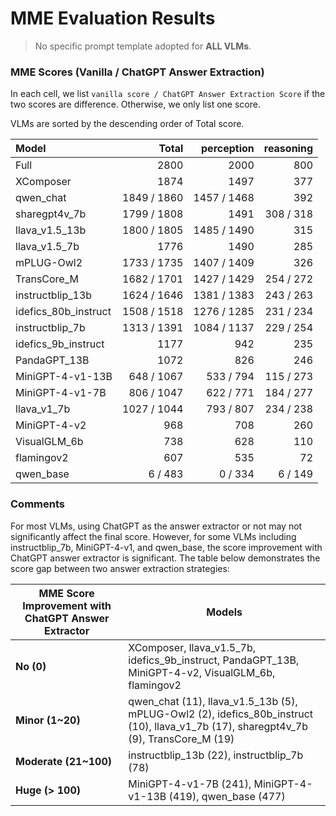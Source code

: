 # MME Evaluation Results

> No specific prompt template adopted for **ALL VLMs**.

### MME Scores (Vanilla / ChatGPT Answer Extraction)

In each cell, we list `vanilla score / ChatGPT Answer Extraction Score` if the two scores are difference. Otherwise, we only list one score.

VLMs are sorted by the descending order of Total score.

| Model                |       Total |  perception | reasoning |
| :------------------- | ----------: | ----------: | --------: |
| Full                 |        2800 |        2000 |       800 |
| XComposer            |        1874 |        1497 |       377 |
| qwen_chat            | 1849 / 1860 | 1457 / 1468 |       392 |
| sharegpt4v_7b        | 1799 / 1808 |        1491 | 308 / 318 |
| llava_v1.5_13b       | 1800 / 1805 | 1485 / 1490 |       315 |
| llava_v1.5_7b        |        1776 |        1490 |       285 |
| mPLUG-Owl2           | 1733 / 1735 | 1407 / 1409 |       326 |
| TransCore_M          | 1682 / 1701 | 1427 / 1429 | 254 / 272 |
| instructblip_13b     | 1624 / 1646 | 1381 / 1383 | 243 / 263 |
| idefics_80b_instruct | 1508 / 1518 | 1276 / 1285 | 231 / 234 |
| instructblip_7b      | 1313 / 1391 | 1084 / 1137 | 229 / 254 |
| idefics_9b_instruct  |        1177 |         942 |       235 |
| PandaGPT_13B         |        1072 |         826 |       246 |
| MiniGPT-4-v1-13B     |  648 / 1067 |   533 / 794 | 115 / 273 |
| MiniGPT-4-v1-7B      |  806 / 1047 |   622 / 771 | 184 / 277 |
| llava_v1_7b          | 1027 / 1044 |   793 / 807 | 234 / 238 |
| MiniGPT-4-v2         |         968 |         708 |       260 |
| VisualGLM_6b         |         738 |         628 |       110 |
| flamingov2           |         607 |         535 |        72 |
| qwen_base            |     6 / 483 |     0 / 334 |   6 / 149 |

### Comments

For most VLMs, using ChatGPT as the answer extractor or not may not significantly affect the final score. However, for some VLMs including instructblip_7b, MiniGPT-4-v1, and qwen_base, the score improvement with ChatGPT answer extractor is significant. The table below demonstrates the score gap between two answer extraction strategies: 

| MME Score Improvement with ChatGPT Answer Extractor | Models                                                       |
| --------------------------------------------------- | ------------------------------------------------------------ |
| **No (0)**                                          | XComposer, llava_v1.5_7b, idefics_9b_instruct, PandaGPT_13B, MiniGPT-4-v2, VisualGLM_6b, flamingov2 |
| **Minor (1~20)**                                    | qwen_chat (11), llava_v1.5_13b (5), mPLUG-Owl2 (2), idefics_80b_instruct (10), llava_v1_7b (17), sharegpt4v_7b (9), TransCore_M (19) |
| **Moderate (21~100)**                               | instructblip_13b (22), instructblip_7b (78)                  |
| **Huge (> 100)**                                    | MiniGPT-4-v1-7B (241), MiniGPT-4-v1-13B (419), qwen_base (477) |